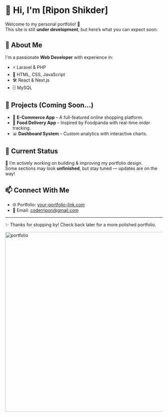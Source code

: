 # 👋 Hi, I'm [Ripon Shikder]

Welcome to my personal portfolio! 🚀  
This site is still **under development**, but here’s what you can expect soon:

## 🌟 About Me
I'm a passionate **Web Developer** with experience in:
- ⚡ Laravel & PHP
- 🎨 HTML, CSS, JavaScript
- 🛠️ React & Next.js
- 🗄️ MySQL

## 💼 Projects (Coming Soon...)
- 🛒 **E-Commerce App** – A full-featured online shopping platform.
- 🍔 **Food Delivery App** – Inspired by Foodpanda with real-time order tracking.
- 📊 **Dashboard System** – Custom analytics with interactive charts.

## 📅 Current Status
🔨 I’m actively working on building & improving my portfolio design.  
Some sections may look **unfinished**, but stay tuned — updates are on the way!

## 📫 Connect With Me
- 🌐 Portfolio: [your-portfolio-link.com](https://ripon-coder.github.io/portfolio/)  
- 📧 Email: coderripon@gmail.com  

---

✨ Thanks for stopping by! Check back later for a more polished portfolio.


<img width="1355" height="575" alt="portfolio" src="https://github.com/user-attachments/assets/d731b245-99a7-4abe-ac9f-ceb9f69ec6b9" />
